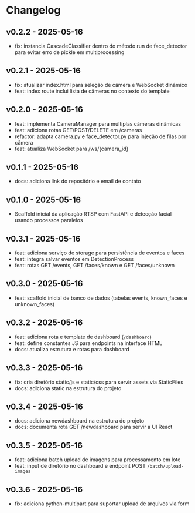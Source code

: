# Changelog

## v0.2.2 - 2025-05-16

- fix: instancia CascadeClassifier dentro do método run de face_detector para evitar erro de pickle em multiprocessing

## v0.2.1 - 2025-05-16

- fix: atualizar index.html para seleção de câmera e WebSocket dinâmico
- feat: index route inclui lista de câmeras no contexto do template

## v0.2.0 - 2025-05-16

- feat: implementa CameraManager para múltiplas câmeras dinâmicas
- feat: adiciona rotas GET/POST/DELETE em /cameras
- refactor: adapta camera.py e face_detector.py para injeção de filas por câmera
- feat: atualiza WebSocket para /ws/{camera_id}

## v0.1.1 - 2025-05-16

- docs: adiciona link do repositório e email de contato

## v0.1.0 - 2025-05-16

- Scaffold inicial da aplicação RTSP com FastAPI e detecção facial usando processos paralelos

## v0.3.1 - 2025-05-16

- feat: adiciona serviço de storage para persistência de eventos e faces
- feat: integra salvar eventos em DetectionProcess
- feat: rotas GET /events, GET /faces/known e GET /faces/unknown

## v0.3.0 - 2025-05-16

- feat: scaffold inicial de banco de dados (tabelas events, known_faces e unknown_faces)

## v0.3.2 - 2025-05-16

- feat: adiciona rota e template de dashboard (`/dashboard`)
- feat: define constantes JS para endpoints na interface HTML
- docs: atualiza estrutura e rotas para dashboard

## v0.3.3 - 2025-05-16

- fix: cria diretório static/js e static/css para servir assets via StaticFiles
- docs: adiciona static na estrutura do projeto

## v0.3.4 - 2025-05-16

- docs: adiciona newdashboard na estrutura do projeto
- docs: documenta rota GET /newdashboard para servir a UI React 

## v0.3.5 - 2025-05-16

- feat: adiciona batch upload de imagens para processamento em lote
- feat: input de diretório no dashboard e endpoint POST `/batch/upload-images`

## v0.3.6 - 2025-05-16

- fix: adiciona python-multipart para suportar upload de arquivos via form 